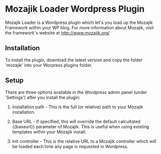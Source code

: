 Mozajik Loader Wordpress Plugin
===============================
Mozajik Loader is a Wordpress plugin which let's you load up the Mozajik Framework within your WP blog. For more information about Mozajik, visit the framework's website at http://www.mozajik.org/

Installation
------------
To install the plugin, download the latest version and copy the folder 'mozajik' into your Worpress plugins folder.

Setup
-----
There are three options available in the Wordpress admin panel (under 'Settings') after you install the plugin:

1. Installation path - This is the full (or relative) path to your Mozajik installation.

2. Base URL - If specified, this will override the default calcultated {{baseurl}} parameter of Mozajik. This is useful when using existing templates within your Mozajik install.

3. Init controller - This is the relative URL to a Mozajik controller which will be loaded each time any page is requested in Wordpress.